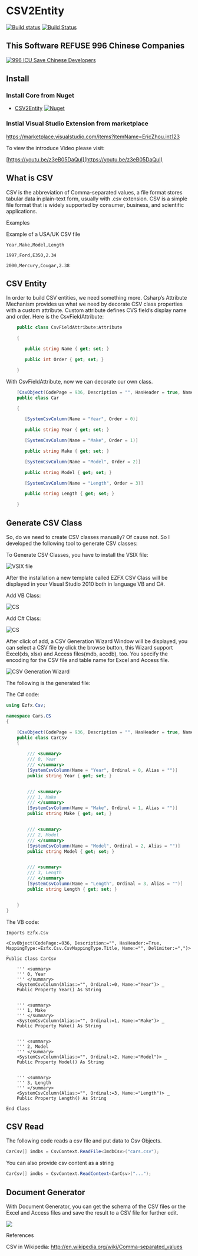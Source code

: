 # CSV2Entity

[![Build status](https://ci.appveyor.com/api/projects/status/637a70iwpkcusjab?svg=true)](https://ci.appveyor.com/project/juwikuang/csv2entity)
[![Build Status](https://dev.azure.com/juwikuang/CSV2Entity/_apis/build/status/juwikuang.csv2entity?branchName=master)](https://dev.azure.com/juwikuang/CSV2Entity/_build/latest?definitionId=1?branchName=master)

## This Software REFUSE 996 Chinese Companies

[![996 ICU Save Chinese Developers](https://img.shields.io/badge/link-996.icu-red.svg)](https://996.icu)

## Install

### Install Core from Nuget

* [CSV2Entity](https://www.nuget.org/packages/Ezfx.Csv) [![Nuget](http://img.shields.io/nuget/v/Ezfx.Csv.svg?maxAge=10800)](https://www.nuget.org/packages/Ezfx.Csv/)

### Instial Visual Studio Extension from marketplace

https://marketplace.visualstudio.com/items?itemName=EricZhou.int123

To view the introduce Video please visit:

[https://youtu.be/z3eB05DaQuI](https://youtu.be/z3eB05DaQuI)


## What is CSV

CSV is the abbreviation of Comma-separated values, a file format stores tabular data in plain-text form, usually with .csv extension. CSV is a simple file format that is widely supported by consumer, business, and scientific applications.

Examples

Example of a USA/UK CSV file




	Year,Make,Model,Length

	1997,Ford,E350,2.34

	2000,Mercury,Cougar,2.38

 
    

 
## CSV Entity

In order to build CSV entities, we need something more. Csharp’s Attribute Mechanism provides us what we need by decorate CSV class properties with a custom attribute. Custom attribute defines CVS field’s display name and order. Here is the CsvFieldAttribute:

```csharp
	public class CsvFieldAttribute:Attribute

	{

       public string Name { get; set; }

       public int Order { get; set; }

	}
```

With CsvFieldAttribute, now we can decorate our own class.

```csharp
	[CsvObject(CodePage = 936, Description = "", HasHeader = true, Name = "")]
	public class Car

	{

       [SystemCsvColumn(Name = "Year", Order = 0)]

       public string Year { get; set; }

       [SystemCsvColumn(Name = "Make", Order = 1)]

       public string Make { get; set; }

       [SystemCsvColumn(Name = "Model", Order = 2)]

       public string Model { get; set; }

       [SystemCsvColumn(Name = "Length", Order = 3)]

       public string Length { get; set; }

	}
```

## Generate CSV Class

So, do we need to create CSV classes manually? Of cause not. So I developed the following tool to generate CSV classes:

To Generate CSV Classes, you have to install the VSIX file:

      
![VSIX file](https://github.com/juwikuang/csv2entity/raw/master/pics/vsix.png)
 

After the installation a new template called EZFX CSV Class will be displayed in your Visual Studio 2010 both in language VB and C#.

Add VB Class:

![CS](https://github.com/juwikuang/csv2entity/raw/master/pics/addvb.png)

Add C# Class:

![CS](https://github.com/juwikuang/csv2entity/raw/master/pics/addcs.png)

After click of add, a CSV Generation Wizard Window will be displayed, you can select a CSV file by click the browse button, this Wizard support Excel(xls, xlsx) and Access files(mdb, accdb), too. You specify the encoding for the CSV file and table name for Excel and Access file.

![CSV Generation Wizard](https://github.com/juwikuang/csv2entity/blob/master/pics/configform.jpg)

 

The following is the generated file:

The C# code:

```csharp
using Ezfx.Csv;

namespace Cars.CS
{

    [CsvObject(CodePage = 936, Description = "", HasHeader = true, Name = "", MappingType = CsvMappingType.Title, Delimiter = ",")]
    public class CarCsv
    {

        /// <summary>
        /// 0, Year
        /// </summary>
        [SystemCsvColumn(Name = "Year", Ordinal = 0, Alias = "")]
        public string Year { get; set; }


        /// <summary>
        /// 1, Make
        /// </summary>
        [SystemCsvColumn(Name = "Make", Ordinal = 1, Alias = "")]
        public string Make { get; set; }


        /// <summary>
        /// 2, Model
        /// </summary>
        [SystemCsvColumn(Name = "Model", Ordinal = 2, Alias = "")]
        public string Model { get; set; }


        /// <summary>
        /// 3, Length
        /// </summary>
        [SystemCsvColumn(Name = "Length", Ordinal = 3, Alias = "")]
        public string Length { get; set; }


    }
}

```

The VB code:

```vbnet
Imports Ezfx.Csv

<CsvObject(CodePage:=936, Description:="", HasHeader:=True, MappingType:=Ezfx.Csv.CsvMappingType.Title, Name:="", Delimiter:=",")> _
Public Class CarCsv

    ''' <summary>
    ''' 0, Year
    ''' </summary>
    <SystemCsvColumn(Alias:="", Ordinal:=0, Name:="Year")> _
    Public Property Year() As String


    ''' <summary>
    ''' 1, Make
    ''' </summary>
    <SystemCsvColumn(Alias:="", Ordinal:=1, Name:="Make")> _
    Public Property Make() As String


    ''' <summary>
    ''' 2, Model
    ''' </summary>
    <SystemCsvColumn(Alias:="", Ordinal:=2, Name:="Model")> _
    Public Property Model() As String


    ''' <summary>
    ''' 3, Length
    ''' </summary>
    <SystemCsvColumn(Alias:="", Ordinal:=3, Name:="Length")> _
    Public Property Length() As String

End Class
```
 

## CSV Read

The following code reads a csv file and put data to Csv Objects.

```csharp
CarCsv[] imdbs = CsvContext.ReadFile<ImdbCsv>("cars.csv");
```

You can also provide csv content as a string

```csharp
CarCsv[] imdbs = CsvContext.ReadContext<CarCsv>("...");
```
 

## Document Generator

With Document Generator, you can get the schema of the CSV files or the Excel and Access files and save the result to a CSV file for further edit.

![](./pics/gen.png)

References

CSV in Wikipedia: http://en.wikipedia.org/wiki/Comma-separated_values

